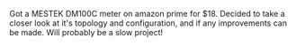 Got a MESTEK DM100C meter on amazon prime for $18. 
Decided to take a closer look at it's topology and configuration, and if any improvements can be made.
Will probably be a slow project!
